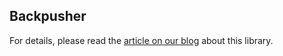 ## Backpusher

For details, please read the [article on our blog](http://blog.pusher.com/2011/6/21/backbone-js-now-realtime-with-pusher) about this library.
